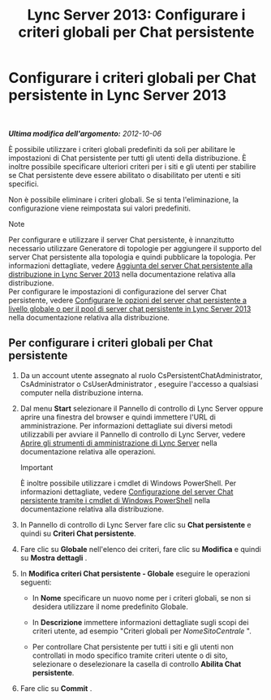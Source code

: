 ﻿---
title: 'Lync Server 2013: Configurare i criteri globali per Chat persistente'
TOCTitle: Configurare i criteri globali per Chat persistente
ms:assetid: 6176eb5c-19de-4c07-bcc0-2e38f8965966
ms:mtpsurl: https://technet.microsoft.com/it-it/library/JJ204951(v=OCS.15)
ms:contentKeyID: 49300749
ms.date: 08/24/2015
mtps_version: v=OCS.15
ms.translationtype: HT
---

# Configurare i criteri globali per Chat persistente in Lync Server 2013

 

_**Ultima modifica dell'argomento:** 2012-10-06_

È possibile utilizzare i criteri globali predefiniti da soli per abilitare le impostazioni di Chat persistente per tutti gli utenti della distribuzione. È inoltre possibile specificare ulteriori criteri per i siti e gli utenti per stabilire se Chat persistente deve essere abilitato o disabilitato per utenti e siti specifici.

Non è possibile eliminare i criteri globali. Se si tenta l'eliminazione, la configurazione viene reimpostata sui valori predefiniti.


> [!NOTE]
> Per configurare e utilizzare il server Chat persistente, è innanzitutto necessario utilizzare Generatore di topologie per aggiungere il supporto del server Chat persistente alla topologia e quindi pubblicare la topologia. Per informazioni dettagliate, vedere <A href="lync-server-2013-adding-persistent-chat-server-to-your-deployment.md">Aggiunta del server Chat persistente alla distribuzione in Lync Server 2013</A> nella documentazione relativa alla distribuzione.<BR>Per configurare le impostazioni di configurazione del server Chat persistente, vedere <A href="lync-server-2013-configure-persistent-chat-server-options-globally-or-for-persistent-chat-server-pool.md">Configurare le opzioni del server chat persistente a livello globale o per il pool di server chat persistente in Lync Server 2013</A> nella documentazione relativa alla distribuzione.



## Per configurare i criteri globali per Chat persistente

1.  Da un account utente assegnato al ruolo CsPersistentChatAdministrator, CsAdministrator o CsUserAdministrator , eseguire l'accesso a qualsiasi computer nella distribuzione interna.

2.  Dal menu **Start** selezionare il Pannello di controllo di Lync Server oppure aprire una finestra del browser e quindi immettere l'URL di amministrazione. Per informazioni dettagliate sui diversi metodi utilizzabili per avviare il Pannello di controllo di Lync Server, vedere [Aprire gli strumenti di amministrazione di Lync Server](lync-server-2013-open-lync-server-administrative-tools.md) nella documentazione relativa alle operazioni.
    
    > [!IMPORTANT]  
    > È inoltre possibile utilizzare i cmdlet di Windows PowerShell. Per informazioni dettagliate, vedere <a href="configuring-persistent-chat-server-by-using-windows-powershell-cmdlets.md">Configurazione del server Chat persistente tramite i cmdlet di Windows PowerShell</a> nella documentazione relativa alla distribuzione.

3.  In Pannello di controllo di Lync Server fare clic su **Chat persistente** e quindi su **Criteri Chat persistente**.

4.  Fare clic su **Globale** nell'elenco dei criteri, fare clic su **Modifica** e quindi su **Mostra dettagli** .

5.  In **Modifica criteri Chat persistente - Globale** eseguire le operazioni seguenti:
    
      - In **Nome** specificare un nuovo nome per i criteri globali, se non si desidera utilizzare il nome predefinito Globale.
    
      - In **Descrizione** immettere informazioni dettagliate sugli scopi dei criteri utente, ad esempio "Criteri globali per *NomeSitoCentrale* ".
    
      - Per controllare Chat persistente per tutti i siti e gli utenti non controllati in modo specifico tramite criteri utente o di sito, selezionare o deselezionare la casella di controllo **Abilita Chat persistente**.

6.  Fare clic su **Commit** .

